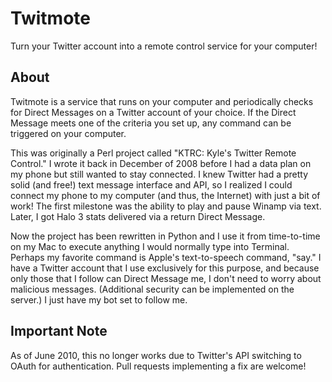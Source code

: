 Twitmote
========

Turn your Twitter account into a remote control service for your computer!

About
-----
Twitmote is a service that runs on your computer and periodically checks for Direct Messages on a Twitter account of your choice.  If the Direct Message meets one of the criteria you set up, any command can be triggered on your computer.

This was originally a Perl project called "KTRC: Kyle's Twitter Remote Control."  I wrote it back in December of 2008 before I had a data plan on my phone but still wanted to stay connected.  I knew Twitter had a pretty solid (and free!) text message interface and API, so I realized I could connect my phone to my computer (and thus, the Internet) with just a bit of work!  The first milestone was the ability to play and pause Winamp via text.  Later, I got Halo 3 stats delivered via a return Direct Message.

Now the project has been rewritten in Python and I use it from time-to-time on my Mac to execute anything I would normally type into Terminal.  Perhaps my favorite command is Apple's text-to-speech command, "say."  I have a Twitter account that I use exclusively for this purpose, and because only those that I follow can Direct Message me, I don't need to worry about malicious messages.  (Additional security can be implemented on the server.)  I just have my bot set to follow me.

Important Note
--------------
As of June 2010, this no longer works due to Twitter's API switching to OAuth for authentication.  Pull requests implementing a fix are welcome!
